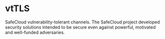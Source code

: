 # vtTLS
SafeCloud vulnerability-tolerant channels. The SafeCloud project developed security solutions intended to be secure even against powerful, motivated and well-funded adversaries.
